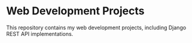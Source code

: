 # Web Development Projects

This repository contains my web development projects, including Django REST API implementations.
